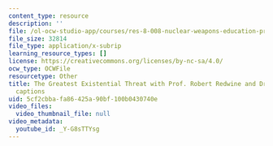 ```yaml
---
content_type: resource
description: ''
file: /ol-ocw-studio-app/courses/res-8-008-nuclear-weapons-education-project-spring-2022/_Y-G8sTTYsg_captions.webvtt
file_size: 32814
file_type: application/x-subrip
learning_resource_types: []
license: https://creativecommons.org/licenses/by-nc-sa/4.0/
ocw_type: OCWFile
resourcetype: Other
title: The Greatest Existential Threat with Prof. Robert Redwine and Dr. Jim Walsh
  captions
uid: 5cf2cbba-fa86-425a-90bf-100b0430740e
video_files:
  video_thumbnail_file: null
video_metadata:
  youtube_id: _Y-G8sTTYsg
---
```


